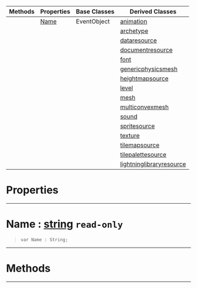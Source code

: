 |Methods|Properties|Base Classes|Derived Classes|
|---|---|---|---|
| |[ Name](https://github.com/PlasmaEngine/PlasmaDocs/blob/master/code_reference/class_reference/resource.markdown#name-plasma-engine-documen)|EventObject|[animation](https://github.com/PlasmaEngine/PlasmaDocs/blob/master/code_reference/class_reference/animation.markdown)|
| | | |[archetype](https://github.com/PlasmaEngine/PlasmaDocs/blob/master/code_reference/class_reference/archetype.markdown)|
| | | |[dataresource](https://github.com/PlasmaEngine/PlasmaDocs/blob/master/code_reference/class_reference/dataresource.markdown)|
| | | |[documentresource](https://github.com/PlasmaEngine/PlasmaDocs/blob/master/code_reference/class_reference/documentresource.markdown)|
| | | |[font](https://github.com/PlasmaEngine/PlasmaDocs/blob/master/code_reference/class_reference/font.markdown)|
| | | |[genericphysicsmesh](https://github.com/PlasmaEngine/PlasmaDocs/blob/master/code_reference/class_reference/genericphysicsmesh.markdown)|
| | | |[heightmapsource](https://github.com/PlasmaEngine/PlasmaDocs/blob/master/code_reference/class_reference/heightmapsource.markdown)|
| | | |[level](https://github.com/PlasmaEngine/PlasmaDocs/blob/master/code_reference/class_reference/level.markdown)|
| | | |[mesh](https://github.com/PlasmaEngine/PlasmaDocs/blob/master/code_reference/class_reference/mesh.markdown)|
| | | |[multiconvexmesh](https://github.com/PlasmaEngine/PlasmaDocs/blob/master/code_reference/class_reference/multiconvexmesh.markdown)|
| | | |[sound](https://github.com/PlasmaEngine/PlasmaDocs/blob/master/code_reference/class_reference/sound.markdown)|
| | | |[spritesource](https://github.com/PlasmaEngine/PlasmaDocs/blob/master/code_reference/class_reference/spritesource.markdown)|
| | | |[texture](https://github.com/PlasmaEngine/PlasmaDocs/blob/master/code_reference/class_reference/texture.markdown)|
| | | |[tilemapsource](https://github.com/PlasmaEngine/PlasmaDocs/blob/master/code_reference/class_reference/tilemapsource.markdown)|
| | | |[tilepalettesource](https://github.com/PlasmaEngine/PlasmaDocs/blob/master/code_reference/class_reference/tilepalettesource.markdown)|
| | | |[lightninglibraryresource](https://github.com/PlasmaEngine/PlasmaDocs/blob/master/code_reference/class_reference/lightninglibraryresource.markdown)|


 #  Properties


---  
 #  Name : [string](https://github.com/PlasmaEngine/PlasmaDocs/blob/master/code_reference/lightning_base_types/string.markdown) `read-only`

> 
> ``` lang=cpp, name=Lightning
> var Name : String;


---  
 #  Methods


---  
 

 